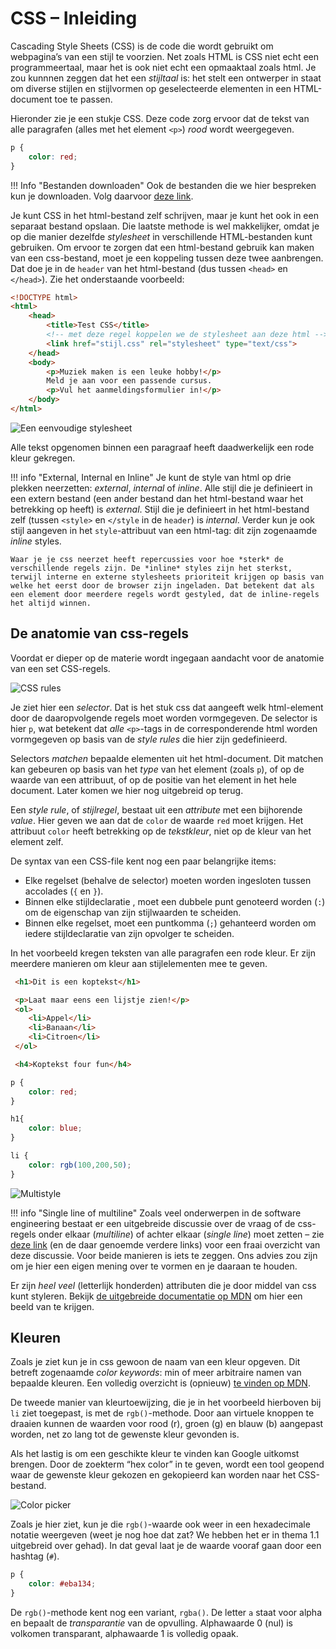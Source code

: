 # CSS – Inleiding

Cascading Style Sheets (CSS) is de code die wordt gebruikt om webpagina’s van een stijl te voorzien. Net zoals HTML is CSS  niet echt een programmeertaal, maar het is ook niet echt een opmaaktaal zoals html. Je zou kunnnen zeggen dat het een *stijltaal* is: het stelt een ontwerper in staat om diverse stijlen en stijlvormen op geselecteerde elementen in een HTML-document toe te passen.

Hieronder zie je een stukje CSS. Deze code zorg ervoor dat de tekst van alle paragrafen (alles met het element `<p>`) *rood* wordt weergegeven.

```css
p {
    color: red;
}
```

!!! Info "Bestanden downloaden"
    Ook de bestanden die we hier bespreken kun je downloaden. Volg daarvoor [deze link](../../bestanden/css.zip).

Je kunt CSS in het html-bestand zelf schrijven, maar je kunt het ook in een separaat bestand opslaan. Die laatste methode is wel makkelijker, omdat je op die manier dezelfde *stylesheet* in verschillende HTML-bestanden kunt gebruiken. Om ervoor te zorgen dat een html-bestand gebruik kan maken van een css-bestand, moet je een koppeling tussen deze twee aanbrengen. Dat doe je in de `header` van het html-bestand (dus tussen `<head>` en `</head>`). Zie het onderstaande voorbeeld:

```html
<!DOCTYPE html>
<html>
    <head>
        <title>Test CSS</title>
        <!-- met deze regel koppelen we de stylesheet aan deze html -->
        <link href="stijl.css" rel="stylesheet" type="text/css">
    </head>
    <body>
        <p>Muziek maken is een leuke hobby!</p>
        Meld je aan voor een passende cursus.
        <p>Vul het aanmeldingsformulier in!</p>
    </body>
</html>
```

![Een eenvoudige stylesheet](imgs/styled_page.png)


Alle tekst opgenomen binnen een paragraaf heeft daadwerkelijk een rode kleur gekregen.

!!! info "External, Internal en Inline"
    Je kunt de style van html op drie plekken neerzetten: *external*, *internal* of *inline*. Alle stijl die je definieert in een extern bestand (een ander bestand dan het html-bestand waar het betrekking op heeft) is *external*. Stijl die je definieert in het html-bestand zelf (tussen `<style>` en `</style` in de `header`) is *internal*. Verder kun je ook stijl aangeven in het `style`-attribuut van een html-tag: dit zijn zogenaamde *inline* styles.

    Waar je je css neerzet heeft repercussies voor hoe *sterk* de verschillende regels zijn. De *inline* styles zijn het sterkst, terwijl interne en externe stylesheets prioriteit krijgen op basis van welke het eerst door de browser zijn ingeladen. Dat betekent dat als een element door meerdere regels wordt gestyled, dat de inline-regels het altijd winnen.

## De anatomie van css-regels

Voordat er dieper op de materie wordt ingegaan aandacht voor de anatomie van een set CSS-regels.

![CSS rules](imgs/css_anatomie.png)

Je ziet hier een *selector*. Dat is het stuk css dat aangeeft welk html-element door de daaropvolgende regels moet worden vormgegeven. De selector is hier `p`, wat betekent dat *alle* `<p>`-tags in de corresponderende html worden vormgegeven op basis van de *style rules* die hier zijn gedefinieerd.

Selectors *matchen* bepaalde elementen uit het html-document. Dit matchen kan gebeuren op basis van het *type* van het element (zoals `p`), of op de waarde van een attribuut, of op de positie van het element in het hele document. Later komen we hier nog uitgebreid op terug.

Een *style rule*, of *stijlregel*, bestaat uit een *attribute* met een bijhorende *value*. Hier geven we aan dat de `color` de waarde `red` moet krijgen. Het attribuut `color` heeft betrekking op de *tekstkleur*, niet op de kleur van het element zelf.

De syntax van een CSS-file kent nog een paar belangrijke items:

- Elke regelset (behalve de selector) moeten worden ingesloten tussen accolades (`{` en `}`).
- Binnen elke stijldeclaratie , moet een dubbele punt genoteerd worden (`:`) om de eigenschap van zijn stijlwaarden te scheiden.
- Binnen elke regelset, moet een puntkomma (`;`) gehanteerd worden om iedere stijldeclaratie van zijn opvolger te scheiden.

In het voorbeeld kregen teksten van alle paragrafen een rode kleur. Er zijn meerdere manieren om kleur aan stijlelementen mee te geven.

```html
 <h1>Dit is een koptekst</h1>

 <p>Laat maar eens een lijstje zien!</p>
 <ol>
    <li>Appel</li>
    <li>Banaan</li>
    <li>Citroen</li>
 </ol>

 <h4>Koptekst four fun</h4>
```

```css
p {
    color: red;
}

h1{
    color: blue;
}

li {
    color: rgb(100,200,50);
}
```

![Multistyle](imgs/multistyle.png)

!!! info "Single line of multiline"
    Zoals veel onderwerpen in de software engineering bestaat er een uitgebreide discussie over de vraag of de css-regels onder elkaar (*multiline*) of achter elkaar (*single line*) moet zetten – zie [deze link](https://www.newmediacampaigns.com/page/single-line-vs-multi-line-css-a-tool-to-end-the-debate) (en de daar genoemde verdere links) voor een fraai overzicht van deze discussie. Voor beide manieren is iets te zeggen. Ons advies zou zijn om je hier een eigen mening over te vormen en je daaraan te houden.

Er zijn *heel veel* (letterlijk honderden) attributen die je door middel van css kunt styleren. Bekijk [de uitgebreide documentatie op MDN](https://developer.mozilla.org/en-US/docs/Web/CSS/Reference) om hier een beeld van te krijgen.

## Kleuren

Zoals je ziet kun je in css gewoon de naam van een kleur opgeven. Dit betreft zogenaamde *color keywords*: min of meer arbitraire namen van bepaalde kleuren. Een volledig overzicht is (opnieuw) [te vinden op MDN](https://developer.mozilla.org/en-US/docs/Web/CSS/color_value#Color_keywords).

De tweede manier van kleurtoewijzing, die je in het voorbeeld hierboven bij `li` ziet toegepast, is met de `rgb()`-methode. Door aan virtuele knoppen te draaien kunnen de waarden voor rood \(r), groen (g) en blauw (b) aangepast worden, net zo lang tot de gewenste kleur gevonden is.

Als het lastig is om een geschikte kleur te vinden kan Google uitkomst brengen. Door de zoekterm “hex color” in te geven, wordt een tool geopend waar de gewenste kleur gekozen en gekopieerd kan worden naar het CSS-bestand.

![Color picker](imgs/colorpicker.png)

Zoals je hier ziet, kun je die `rgb()`-waarde ook weer in een hexadecimale notatie weergeven (weet je nog hoe dat zat? We hebben het er in thema 1.1 uitgebreid over gehad). In dat geval laat je de waarde vooraf gaan door een hashtag (`#`).

```css
p {
    color: #eba134;
}
```

De `rgb()`-methode kent nog een variant, `rgba()`. De letter `a` staat voor alpha en bepaalt de *transparantie* van de opvulling. Alphawaarde 0 (nul) is volkomen transparant, alphawaarde 1 is volledig opaak.






